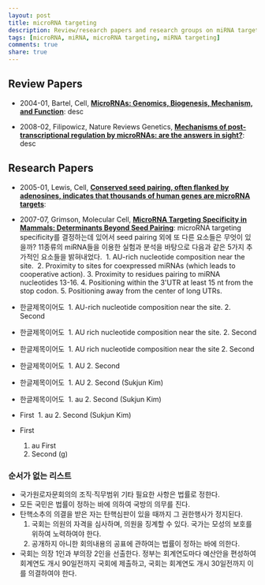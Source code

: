 ```yaml
---
layout: post
title: microRNA targeting
description: Review/research papers and research groups on miRNA targeting
tags: [microRNA, miRNA, microRNA targeting, miRNA targeting]
comments: true
share: true
---
```



## Review Papers

* 2004-01, Bartel, Cell, [**MicroRNAs: Genomics, Biogenesis, Mechanism, and Function**](https://www.ncbi.nlm.nih.gov/pubmed/14744438): desc

* 2008-02, Filipowicz, Nature Reviews Genetics, [**Mechanisms of post-transcriptional regulation by microRNAs: are the answers in sight?**](): desc


## Research Papers

* 2005-01, Lewis, Cell, [**Conserved seed pairing, often flanked by adenosines, indicates that thousands of human genes are microRNA targets**](https://www.ncbi.nlm.nih.gov/pubmed/15652477): 

* 2007-07, Grimson, Molecular Cell, [**MicroRNA Targeting Specificity in Mammals: Determinants Beyond Seed Pairing**](https://www.ncbi.nlm.nih.gov/pubmed/17612493): microRNA targeting specificity를 결정하는데 있어서 seed pairing 외에 또 다른 요소들은 무엇이 있을까? 11종류의 miRNA들을 이용한 실험과 분석을 바탕으로 다음과 같은 5가지 추가적인 요소들을 밝혀내었다.
  1. AU-rich nucleotide composition near the site.
  2. Proximity to sites for coexpressed miRNAs (which leads to cooperative action).
  3. Proximity to residues pairing to miRNA nucleotides 13-16.
  4. Positioning within the 3'UTR at least 15 nt from the stop codon.
  5. Positioning away from the center of long UTRs.

* 한글제목이어도
  1. AU-rich nucleotide composition near the site.
  2. Second

* 한글제목이어도
  1. AU rich nucleotide composition near the site.
  2. Second

* 한글제목이어도
  1. AU rich nucleotide composition near the site
  2. Second

* 한글제목이어도
  1. AU
  2. Second
  
* 한글제목이어도
  1. AU
  2. Second (Sukjun Kim)

* 한글제목이어도
  1. au
  2. Second (Sukjun Kim)

* First
  1. au
  2. Second (Sukjun Kim)

* First
  1. au First
  2. Second (g)


### 순서가 없는 리스트

* 국가원로자문회의의 조직·직무범위 기타 필요한 사항은 법률로 정한다.
* 모든 국민은 법률이 정하는 바에 의하여 국방의 의무를 진다.
* 탄핵소추의 의결을 받은 자는 탄핵심판이 있을 때까지 그 권한행사가 정지된다.
  1. 국회는 의원의 자격을 심사하며, 의원을 징계할 수 있다. 국가는 모성의 보호를 위하여 노력하여야 한다.
  2. 공개하지 아니한 회의내용의 공표에 관하여는 법률이 정하는 바에 의한다.
* 국회는 의장 1인과 부의장 2인을 선출한다. 정부는 회계연도마다 예산안을 편성하여 회계연도 개시 90일전까지 국회에 제출하고, 국회는 회계연도 개시 30일전까지 이를 의결하여야 한다.


